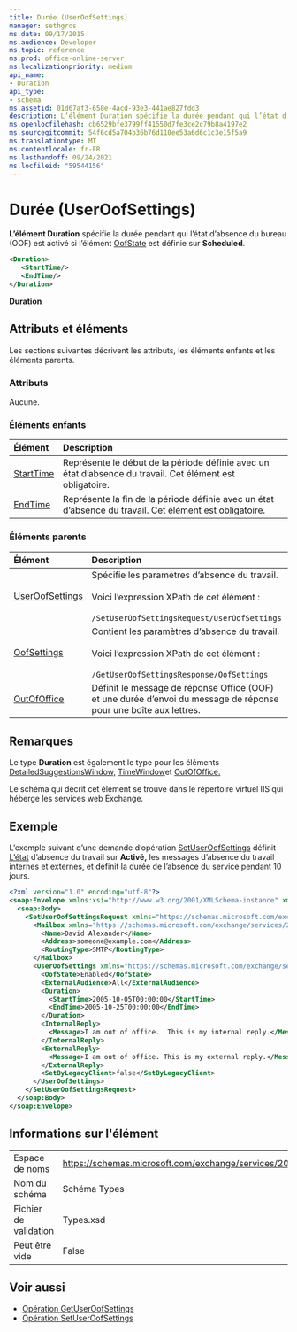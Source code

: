 ```yaml
---
title: Durée (UserOofSettings)
manager: sethgros
ms.date: 09/17/2015
ms.audience: Developer
ms.topic: reference
ms.prod: office-online-server
ms.localizationpriority: medium
api_name:
- Duration
api_type:
- schema
ms.assetid: 01d67af3-658e-4acd-93e3-441ae827fdd3
description: L’élément Duration spécifie la durée pendant qui l’état d’absence du bureau (OOF) est activé si l’élément OofState est définie sur Scheduled.
ms.openlocfilehash: cb6529bfe3799ff41550d7fe3ce2c79b8a4197e2
ms.sourcegitcommit: 54f6cd5a704b36b76d110ee53a6d6c1c3e15f5a9
ms.translationtype: MT
ms.contentlocale: fr-FR
ms.lasthandoff: 09/24/2021
ms.locfileid: "59544156"
---
```

# <a name="duration-useroofsettings"></a>Durée (UserOofSettings)

**L’élément Duration** spécifie la durée pendant qui l’état d’absence du bureau (OOF) est activé si l’élément [OofState](oofstate.md) est définie sur **Scheduled**.
  
```XML
<Duration>
   <StartTime/>
   <EndTime/> 
</Duration>
```

 **Duration**
## <a name="attributes-and-elements"></a>Attributs et éléments

Les sections suivantes décrivent les attributs, les éléments enfants et les éléments parents.
  
### <a name="attributes"></a>Attributs

Aucune.
  
### <a name="child-elements"></a>Éléments enfants

|**Élément**|**Description**|
|:-----|:-----|
|[StartTime](starttime.md) <br/> |Représente le début de la période définie avec un état d’absence du travail. Cet élément est obligatoire.  <br/> |
|[EndTime](endtime.md) <br/> |Représente la fin de la période définie avec un état d’absence du travail. Cet élément est obligatoire.  <br/> |
   
### <a name="parent-elements"></a>Éléments parents

|**Élément**|**Description**|
|:-----|:-----|
|[UserOofSettings](useroofsettings.md) <br/> |Spécifie les paramètres d’absence du travail.  <br/><br/>Voici l’expression XPath de cet élément :<br/><br/>`/SetUserOofSettingsRequest/UserOofSettings` <br/> |
|[OofSettings](oofsettings.md) <br/> |Contient les paramètres d’absence du travail.<br/><br/>Voici l’expression XPath de cet élément :<br/><br/>`/GetUserOofSettingsResponse/OofSettings` <br/> |
|[OutOfOffice](outofoffice.md) <br/> |Définit le message de réponse Office (OOF) et une durée d’envoi du message de réponse pour une boîte aux lettres.  <br/> |
   
## <a name="remarks"></a>Remarques

Le type **Duration** est également le type pour les éléments [DetailedSuggestionsWindow,](detailedsuggestionswindow.md) [TimeWindow](timewindow.md)et [OutOfOffice.](outofoffice.md) 
  
Le schéma qui décrit cet élément se trouve dans le répertoire virtuel IIS qui héberge les services web Exchange.
  
## <a name="example"></a>Exemple

L’exemple suivant d’une demande d’opération [SetUserOofSettings](setuseroofsettings-operation.md) définit [L’état](oofstate.md) d’absence du travail sur **Activé,** les messages d’absence du travail internes et externes, et définit la durée de l’absence du service pendant 10 jours.
  
```XML
<?xml version="1.0" encoding="utf-8"?>
<soap:Envelope xmlns:xsi="http://www.w3.org/2001/XMLSchema-instance" xmlns:xsd="http://www.w3.org/2001/XMLSchema" xmlns:soap="http://schemas.xmlsoap.org/soap/envelope/">
  <soap:Body>
    <SetUserOofSettingsRequest xmlns="https://schemas.microsoft.com/exchange/services/2006/messages">
      <Mailbox xmlns="https://schemas.microsoft.com/exchange/services/2006/types">
        <Name>David Alexander</Name>
        <Address>someone@example.com</Address>
        <RoutingType>SMTP</RoutingType>
      </Mailbox>
      <UserOofSettings xmlns="https://schemas.microsoft.com/exchange/services/2006/types">
        <OofState>Enabled</OofState>
        <ExternalAudience>All</ExternalAudience>
        <Duration>
          <StartTime>2005-10-05T00:00:00</StartTime>
          <EndTime>2005-10-25T00:00:00</EndTime>
        </Duration>
        <InternalReply>
          <Message>I am out of office.  This is my internal reply.</Message>
        </InternalReply>
        <ExternalReply>
          <Message>I am out of office. This is my external reply.</Message>
        </ExternalReply>
        <SetByLegacyClient>false</SetByLegacyClient>
      </UserOofSettings>
    </SetUserOofSettingsRequest>
  </soap:Body>
</soap:Envelope>
```

## <a name="element-information"></a>Informations sur l'élément

|||
|:-----|:-----|
|Espace de noms  <br/> |https://schemas.microsoft.com/exchange/services/2006/types  <br/> |
|Nom du schéma  <br/> |Schéma Types  <br/> |
|Fichier de validation  <br/> |Types.xsd  <br/> |
|Peut être vide  <br/> |False  <br/> |
   
## <a name="see-also"></a>Voir aussi

- [Opération GetUserOofSettings](getuseroofsettings-operation.md)  
- [Opération SetUserOofSettings](setuseroofsettings-operation.md)

